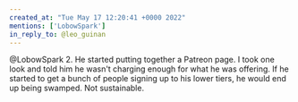 ```yaml
---
created_at: "Tue May 17 12:20:41 +0000 2022"
mentions: ['LobowSpark']
in_reply_to: @leo_guinan
---
```


@LobowSpark 2. He started putting together a Patreon page. I took one look and told him he wasn't charging enough for what he was offering.  If he started to get a bunch of people signing up to his lower tiers, he would end up being swamped. Not sustainable.